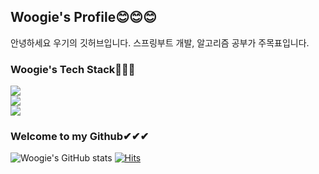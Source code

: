 ## Woogie's Profile😊😊😊  
안녕하세요 우기의 깃허브입니다. 스프링부트 개발, 알고리즘 공부가 주목표입니다.  


### Woogie's Tech Stack👻👻👻  
<img src="https://img.shields.io/badge/Python-red?style=flat-square&logo=Python&logoColor=blue"/></a>  
<img src="https://img.shields.io/badge/Java-6DB33F?style=flat-square&logo=Java&logoColor=orange"/></a>  
<img src="https://img.shields.io/badge/Springboot-007396?style=flat-square&logo=Springboot&logoColor=green"/></a>  
  
  
### Welcome to my Github✔✔✔
![Woogie's GitHub stats](https://github-readme-stats.vercel.app/api?username=malpipapi&show_icons=true&theme=radical)
[![Hits](https://hits.seeyoufarm.com/api/count/incr/badge.svg?url=https%3A%2F%2Fgithub.com%2Fmalpipapi&count_bg=%235AA224&title_bg=%23B03434&icon=&icon_color=%2332DB84&title=Welcome&edge_flat=false)](https://hits.seeyoufarm.com)


<!--
**malpipapi/malpipapi** is a ✨ _special_ ✨ repository because its `README.md` (this file) appears on your GitHub profile.

Here are some ideas to get you started:






- 🔭 I’m currently working on ...
- 🌱 I’m currently learning ...
- 👯 I’m looking to collaborate on ...
- 🤔 I’m looking for help with ...
- 💬 Ask me about ...
- 📫 How to reach me: ...
- 😄 Pronouns: ...
- ⚡ Fun fact: ...
-->
